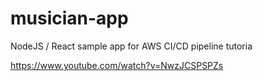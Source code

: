 # musician-app
NodeJS / React sample app for AWS CI/CD pipeline tutoria

https://www.youtube.com/watch?v=NwzJCSPSPZs
